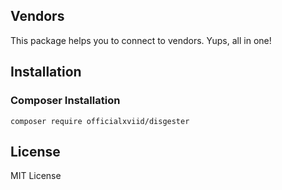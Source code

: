 ## Vendors

This package helps you to connect to vendors. Yups, all in one!

## Installation

### Composer Installation

```plaintext
composer require officialxviid/disgester
```

## License

MIT License